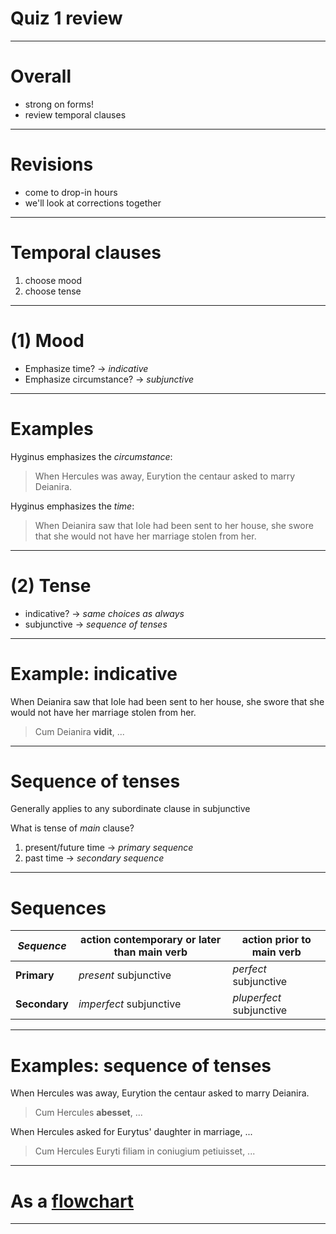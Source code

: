 # Quiz 1 review

---


# Overall

- strong on forms!
- review temporal clauses

---

# Revisions

- come to drop-in hours
- we'll look at corrections together

---

# Temporal clauses


1. choose mood
2. choose tense

---

# (1) Mood

- Emphasize time? -> *indicative*
- Emphasize circumstance? -> *subjunctive*

---


# Examples

Hyginus emphasizes the *circumstance*:

> When Hercules was away, Eurytion the centaur asked to marry Deianira.


Hyginus emphasizes the *time*:

> When Deianira saw that Iole had been sent to her house, she swore that she would not have her marriage stolen from her.

---

# (2) Tense

- indicative? -> *same choices as always*
- subjunctive -> *sequence of tenses*

---

# Example: indicative

When Deianira saw that Iole had been sent to her house, she swore that she would not have her marriage stolen from her.


> Cum Deianira **vidit**, ...


---


# Sequence of tenses

Generally applies to any subordinate clause in subjunctive

What is tense of *main* clause?

1. present/future time -> *primary sequence*
2. past time -> *secondary sequence*

--- 

# Sequences


| *Sequence* | action contemporary or later than main verb  | action prior to main verb | 
| --- | --- | --- |
| **Primary** | *present* subjunctive | *perfect* subjunctive |
| **Secondary** | *imperfect* subjunctive | *pluperfect* subjunctive | 

---


# Examples: sequence of tenses



When Hercules was away, Eurytion the centaur asked to marry Deianira.

> Cum Hercules **abesset**, ...


When Hercules asked for Eurytus' daughter in marriage, ...

> Cum Hercules   Euryti filiam in coniugium petiuisset, ...

---

# As a [flowchart](https://neelsmith.github.io/latin102/imgs/sot.png)


---